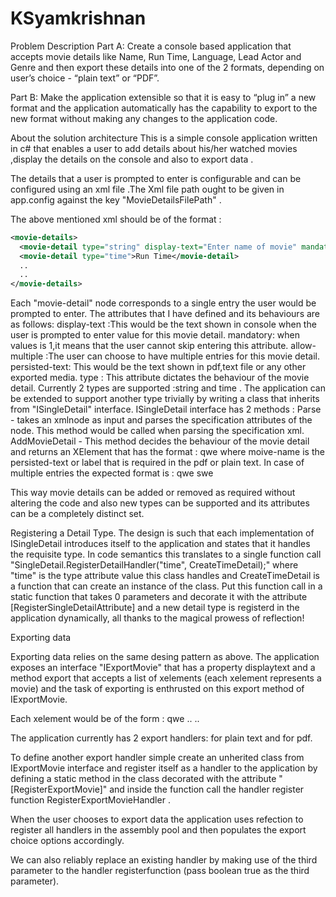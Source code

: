 # KSyamkrishnan

Problem Description
Part A: 
Create a console based application that accepts movie details like Name, Run Time, Language, Lead Actor and Genre and then export these details into one of the 2 formats, depending on user’s choice - “plain text” or “PDF”.

Part B: 
Make the application extensible so that it is easy to “plug in” a new format and the application automatically has the capability to export to the new format without making any changes to the application code.

About the solution architecture
This is a simple console application written in c# that enables a user to add details about his/her watched movies ,display the details on the console and also to export data .

The details that a user is prompted to enter is configurable and can be configured using an xml file .The Xml file path ought to be given in app.config against the key "MovieDetailsFilePath" .

The above mentioned xml should be of the format :

```xml
<movie-details>
  <movie-detail type="string" display-text="Enter name of movie" mandatory="1" allow-multiple="0" persisted-text="Movie name">Name</movie-detail>
  <movie-detail type="time">Run Time</movie-detail>
  ..
  ..
</movie-details>
```

Each "movie-detail" node corresponds to a single entry the user would be prompted to enter. The attributes that I have defined and its behaviours are as follows:
display-text :This would be the text shown in console when the user is prompted to enter value for this movie detail.
mandatory: when values is 1,it means that the user cannot skip entering this attribute.
allow-multiple :The user can choose to have multiple entries for this movie detail.
persisted-text: This would be the text shown in pdf,text file or any other exported media.
type : This attribute dictates the behaviour of the movie detail. Currently 2 types are supported :string and time .
The application can be extended to support another type trivially by writing a class that inherits from "ISingleDetail" interface.
ISingleDetail interface has 2 methods :
Parse - takes an xmlnode as input and parses the specification attributes of the node. This method would be called when parsing the specification xml.
AddMovieDetail - This method decides the behaviour of the movie detail and returns an XElement that has the format :
<movie-name>qwe</movie-name>
where moive-name is the persisted-text or label that is required in the pdf or plain text.
In case of multiple entries  the expected format is :
<lead-actor multiple="1">
    <value>qwe</value>
    <value>swe</value>
 </lead-actor>
 
 This way movie details can be added or removed as required without altering the code and also new types can be supported and its attributes can be a completely distinct set.
 
 Registering a Detail Type.
 The design is such that each implementation of ISingleDetail introduces itself to the application and states that it handles the requisite type.
 In code semantics this translates to a single function call "SingleDetail.RegisterDetailHandler("time", CreateTimeDetail);"
 where "time" is the type attribute value this class handles and CreateTimeDetail is a function that can create an instance of the class.
 Put this function call in a static function that takes 0 parameters and decorate it with the attribute [RegisterSingleDetailAttribute] and a new detail type is registerd in the application dynamically, all thanks to the magical prowess of reflection!
 
 Exporting data
 
 Exporting data relies on the same desing pattern as above. The application exposes an interface "IExportMovie" that has a property displaytext and a method export that accepts a list of xelements (each xelement represents a movie) and the task of exporting is enthrusted on this export method of IExportMovie.
 
 Each xelement would be of the form :
 <movie>
  <movie-name>qwe</movie-name>
..
..
</movie>

The application currently has 2 export handlers: for plain text and for pdf.

To define another export handler simple create an unherited class from IExportMovie interface and register itself as a handler to the application by defining a static method in the class decorated with the attribute "[RegisterExportMovie]"  and inside the function call the handler register function  RegisterExportMovieHandler .

When the user chooses to export data the application uses refection to register all handlers in the assembly pool and then populates the export choice options accordingly.

We can also reliably replace an existing handler  by making use of the third parameter to the handler registerfunction (pass boolean true as the third parameter).



 
 
 
 
 
 



